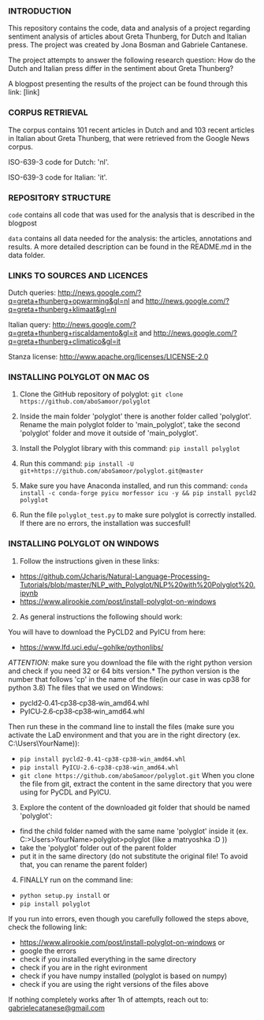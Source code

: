 ### INTRODUCTION
This repository contains the code, data and analysis of a project regarding sentiment analysis of articles about Greta Thunberg, for Dutch and Italian press. The project was created by Jona Bosman and Gabriele Cantanese. 

The project attempts to answer the following research question: 
How do the Dutch and Italian press differ in the sentiment about Greta Thunberg? 

A blogpost presenting the results of the project can be found through this link:
[link]

### CORPUS RETRIEVAL
The corpus contains 101 recent articles in Dutch and and 103 recent articles in Italian about Greta Thunberg, that were retrieved from the Google News corpus.

ISO-639-3 code for Dutch: 'nl'.

ISO-639-3 code for Italian: 'it'.

### REPOSITORY STRUCTURE

`code` contains all code that was used for the analysis that is described in the blogpost

`data` contains all data needed for the analysis: the articles, annotations and results. A more detailed description can be found in the README.md in the data folder.

### LINKS TO SOURCES AND LICENCES
Dutch queries: http://news.google.com/?q=greta+thunberg+opwarming&gl=nl and http://news.google.com/?q=greta+thunberg+klimaat&gl=nl

Italian query: http://news.google.com/?q=greta+thunberg+riscaldamento&gl=it and http://news.google.com/?q=greta+thunberg+climatico&gl=it

Stanza license: http://www.apache.org/licenses/LICENSE-2.0

### INSTALLING POLYGLOT ON MAC OS

1) Clone the GitHub repository of polyglot: `git clone https://github.com/aboSamoor/polyglot`

2) Inside the main folder 'polyglot' there is another folder called 'polyglot'. Rename the main polyglot folder to 'main_polyglot', take the second 'polyglot' folder and move it outside of 'main_polyglot'.

3) Install the Polyglot library with this command: `pip install polyglot`

4) Run this command: `pip install -U git+https://github.com/aboSamoor/polyglot.git@master`

5) Make sure you have Anaconda installed, and run this command: `conda install -c conda-forge pyicu morfessor icu -y && pip install pycld2 polyglot`

6) Run the file `polyglot_test.py` to make sure polyglot is correctly installed. If there are no errors, the installation was succesfull!

### INSTALLING POLYGLOT ON WINDOWS
1) Follow the instructions given in these links:
- https://github.com/Jcharis/Natural-Language-Processing-Tutorials/blob/master/NLP_with_Polyglot/NLP%20with%20Polyglot%20.ipynb
- https://www.alirookie.com/post/install-polyglot-on-windows

2) As general instructions the following should work:

You will have to download the PyCLD2 and PyICU from here:
- https://www.lfd.uci.edu/~gohlke/pythonlibs/

*ATTENTION*: make sure you download the file with the right python version and check if you need 32 or 64 bits version.* 
The python version is the number that follows 'cp' in the name of the file(in our case in was cp38 for python 3.8)
The files that we used on Windows: 
- pycld2‑0.41‑cp38‑cp38‑win_amd64.whl
- PyICU‑2.6‑cp38‑cp38‑win_amd64.whl

Then run these in the command line to install the files
(make sure you activate the LaD environment and that you are in the right directory (ex. C:\Users\YourName)):

- `pip install pycld2‑0.41‑cp38‑cp38‑win_amd64.whl`
- `pip install PyICU‑2.6‑cp38‑cp38‑win_amd64.whl`
- `git clone https://github.com/aboSamoor/polyglot.git`
When you clone the file from git, extract the content in the same directory that you were using for PyCDL and PyICU.
 
3) Explore the content of the downloaded git folder that should be named 'polyglot':
- find the child folder named with the same name 'polyglot' inside it (ex. C:>Users>YourName>polyglot>polyglot (like a matryoshka :D ))
- take the 'polyglot' folder out of the parent folder
- put it in the same directory (do not substitute the original file! To avoid that, you can rename the parent folder) 

4) FINALLY run on the command line:
- `python setup.py install`
or 
- `pip install polyglot`

If you run into errors, even though you carefully followed the steps above, check the following link:
- https://www.alirookie.com/post/install-polyglot-on-windows
or
- google the errors
- check if you installed everything in the same directory 
- check if you are in the right evironment
- check if you have numpy installed (polyglot is based on numpy)
- check if you are using the right versions of the files above

If nothing completely works after 1h of attempts, reach out to: gabrielecatanese@gmail.com
